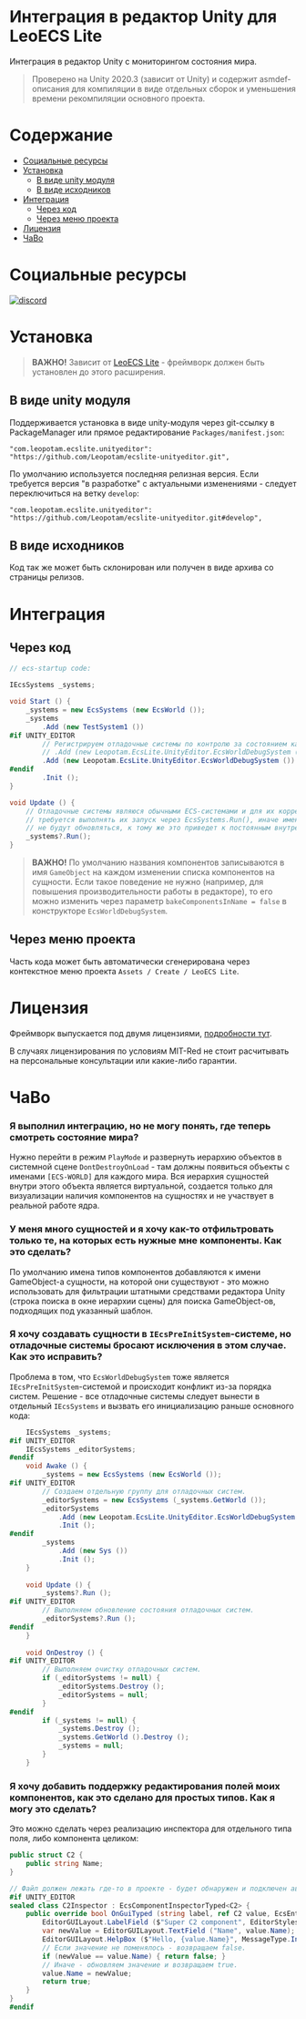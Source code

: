 # Интеграция в редактор Unity для LeoECS Lite
Интеграция в редактор Unity с мониторингом состояния мира.

> Проверено на Unity 2020.3 (зависит от Unity) и содержит asmdef-описания для компиляции в виде отдельных сборок и уменьшения времени рекомпиляции основного проекта.

# Содержание
* [Социальные ресурсы](#Социальные-ресурсы)
* [Установка](#Установка)
    * [В виде unity модуля](#В-виде-unity-модуля)
    * [В виде исходников](#В-виде-исходников)
* [Интеграция](#Интеграция)
    * [Через код](#Через-код)
    * [Через меню проекта](#Через-меню-проекта)
* [Лицензия](#Лицензия)
* [ЧаВо](#ЧаВо)

# Социальные ресурсы
[![discord](https://img.shields.io/discord/404358247621853185.svg?label=enter%20to%20discord%20server&style=for-the-badge&logo=discord)](https://discord.gg/5GZVde6)


# Установка

> **ВАЖНО!** Зависит от [LeoECS Lite](https://github.com/Leopotam/ecslite) - фреймворк должен быть установлен до этого расширения.

## В виде unity модуля
Поддерживается установка в виде unity-модуля через git-ссылку в PackageManager или прямое редактирование `Packages/manifest.json`:
```
"com.leopotam.ecslite.unityeditor": "https://github.com/Leopotam/ecslite-unityeditor.git",
```
По умолчанию используется последняя релизная версия. Если требуется версия "в разработке" с актуальными изменениями - следует переключиться на ветку `develop`:
```
"com.leopotam.ecslite.unityeditor": "https://github.com/Leopotam/ecslite-unityeditor.git#develop",
```

## В виде исходников
Код так же может быть склонирован или получен в виде архива со страницы релизов.

# Интеграция

## Через код
```c#
// ecs-startup code:

IEcsSystems _systems;

void Start () {        
    _systems = new EcsSystems (new EcsWorld ());
    _systems
        .Add (new TestSystem1 ())
#if UNITY_EDITOR
        // Регистрируем отладочные системы по контролю за состоянием каждого отдельного мира:
        // .Add (new Leopotam.EcsLite.UnityEditor.EcsWorldDebugSystem ("events"))
        .Add (new Leopotam.EcsLite.UnityEditor.EcsWorldDebugSystem ())
#endif
        .Init ();
}

void Update () {
    // Отладочные системы являюся обычными ECS-системами и для их корректной работы
    // требуется выполнять их запуск через EcsSystems.Run(), иначе имена сущностей
    // не будут обновляться, к тому же это приведет к постоянным внутренним аллокациям.
    _systems?.Run();
}
```

> **ВАЖНО!** По умолчанию названия компонентов записываются в имя `GameObject` на каждом изменении списка компонентов на сущности.
> Если такое поведение не нужно (например, для повышения производительности работы в редакторе), то его
> можно изменить через параметр `bakeComponentsInName = false` в конструкторе `EcsWorldDebugSystem`.


## Через меню проекта
Часть кода может быть автоматически сгенерирована через контекстное меню проекта `Assets / Create / LeoECS Lite`.

# Лицензия
Фреймворк выпускается под двумя лицензиями, [подробности тут](./LICENSE.md).

В случаях лицензирования по условиям MIT-Red не стоит расчитывать на
персональные консультации или какие-либо гарантии.

# ЧаВо

### Я выполнил интеграцию, но не могу понять, где теперь смотреть состояние мира?

Нужно перейти в режим `PlayMode` и развернуть иерархию объектов в системной сцене `DontDestroyOnLoad` - там должны появиться объекты с именами `[ECS-WORLD]` для каждого мира.
Вся иерархия сущностей внутри этого объекта является виртуальной, создается только для визуализации наличия компонентов на сущностях и не участвует в реальной работе ядра.

### У меня много сущностей и я хочу как-то отфильтровать только те, на которых есть нужные мне компоненты. Как это сделать?

По умолчанию имена типов компонентов добавляются к имени GameObject-а сущности, на которой они существуют - это можно использовать для фильтрации штатными средствами
редактора Unity (строка поиска в окне иерархии сцены) для поиска GameObject-ов, подходящих под указанный шаблон.

### Я хочу создавать сущности в `IEcsPreInitSystem`-системе, но отладочные системы бросают исключения в этом случае. Как это исправить?

Проблема в том, что `EcsWorldDebugSystem` тоже является `IEcsPreInitSystem`-системой и происходит конфликт из-за порядка систем.
Решение - все отладочные системы следует вынести в отдельный `IEcsSystems` и вызвать его инициализацию раньше основного кода:
```c#
    IEcsSystems _systems;
#if UNITY_EDITOR
    IEcsSystems _editorSystems;
#endif
    void Awake () {
        _systems = new EcsSystems (new EcsWorld ());
#if UNITY_EDITOR
        // Создаем отдельную группу для отладочных систем.
        _editorSystems = new EcsSystems (_systems.GetWorld ());
        _editorSystems
            .Add (new Leopotam.EcsLite.UnityEditor.EcsWorldDebugSystem ())
            .Init ();
#endif
        _systems
            .Add (new Sys ())
            .Init ();
    }
    
    void Update () {
        _systems?.Run ();
#if UNITY_EDITOR
        // Выполняем обновление состояния отладочных систем. 
        _editorSystems?.Run ();
#endif
    }
    
    void OnDestroy () {
#if UNITY_EDITOR
        // Выполняем очистку отладочных систем.
        if (_editorSystems != null) {
            _editorSystems.Destroy ();
            _editorSystems = null;
        }
#endif
        if (_systems != null) {
            _systems.Destroy ();
            _systems.GetWorld ().Destroy ();
            _systems = null;
        }
    }
```

### Я хочу добавить поддержку редактирования полей моих компонентов, как это сделано для простых типов. Как я могу это сделать?

Это можно сделать через реализацию инспектора для отдельного типа поля, либо компонента целиком:
```c#
public struct C2 {
    public string Name;
}

// Файл должен лежать где-то в проекте - будет обнаружен и подключен автоматически.
#if UNITY_EDITOR
sealed class C2Inspector : EcsComponentInspectorTyped<C2> {
    public override bool OnGuiTyped (string label, ref C2 value, EcsEntityDebugView entityView) {
        EditorGUILayout.LabelField ($"Super C2 component", EditorStyles.boldLabel);
        var newValue = EditorGUILayout.TextField ("Name", value.Name);
        EditorGUILayout.HelpBox ($"Hello, {value.Name}", MessageType.Info);
        // Если значение не поменялось - возвращаем false.
        if (newValue == value.Name) { return false; }
        // Иначе - обновляем значение и возвращаем true.
        value.Name = newValue;
        return true;
    }
}
#endif
```